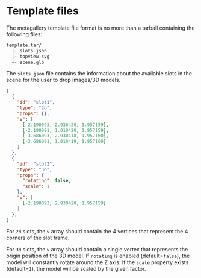 # Template files

The metagallery template file format is no more than a tarball containing
the following files:

```txt
template.tar/
  |- slots.json
  |- topview.svg
  +- scene.glb
```

The `slots.json` file contains the information about the available slots in
the scene for the user to drop images/3D models.

```json
[
  {
    "id": "slot1",
    "type": "2d",
    "props": {},
    "v": [
      [-2.190093, 2.930420, 1.957159],
      [-2.190091, 1.010420, 1.957159],
      [-3.686093, 2.930418, 1.957160],
      [-3.686091, 1.010419, 1.957160]
    ]
  },
  {
    "id": "slot2",
    "type": "3d",
    "props": {
      "rotating": false,
      "scale": 1
    },
    "v": [
      [-2.190093, 2.930420, 1.957159]
    ]
  },
]
```

For `2d` slots, the `v` array should contain the 4 vertices that represent the
4 corners of the slot frame.

For `3d` slots, the `v` array should contain a single vertex that represents
the origin position of the 3D model. If `rotating` is enabled (default=`false`),
the model will constantly rotate around the Z axis. If the `scale` property
exists (default=`1`), the model will be scaled by the given factor.

